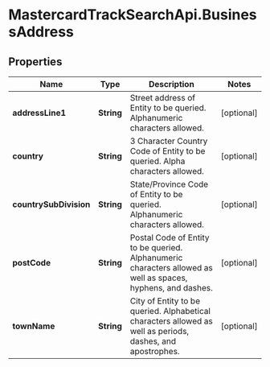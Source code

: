 # MastercardTrackSearchApi.BusinessAddress

## Properties

Name | Type | Description | Notes
------------ | ------------- | ------------- | -------------
**addressLine1** | **String** | Street address of Entity to be queried. Alphanumeric characters allowed. | [optional] 
**country** | **String** | 3 Character Country Code of Entity to be queried. Alpha characters allowed. | [optional] 
**countrySubDivision** | **String** | State/Province Code of Entity to be queried. Alphanumeric characters allowed. | [optional] 
**postCode** | **String** | Postal Code of Entity to be queried. Alphanumeric characters allowed as well as spaces, hyphens, and dashes. | [optional] 
**townName** | **String** | City of Entity to be queried. Alphabetical characters allowed as well as periods, dashes, and apostrophes. | [optional] 


